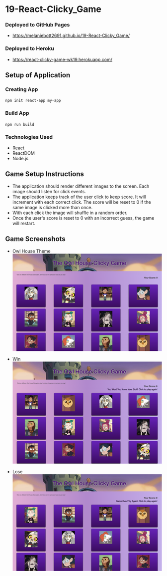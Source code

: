 # 19-React-Clicky_Game

### Deployed to GitHub Pages
- https://melaniebott2691.github.io/19-React-Clicky_Game/

### Deployed to Heroku
- https://react-clicky-game-wk19.herokuapp.com/

## Setup of Application

### Creating App

  `npm init react-app my-app`

### Build App

  `npm run build`

### Technologies Used
- React
- ReactDOM
- Node.js

## Game Setup Instructions
- The application should render different images to the screen. Each image should listen for click events.
- The application keeps track of the user click to keep score. It will increment with each correct click. The score will be reset to 0 if the same image is clicked more than once.
- With each click the image will shuffle in a random order.
- Once the user's score is reset to 0 with an incorrect guess, the game will restart.

## Game Screenshots
- Owl House Theme
![](public/assets/images/owlhouse.png)

- Win
![](public/assets/images/won.png)

- Lose
![](public/assets/images/lose.png)
